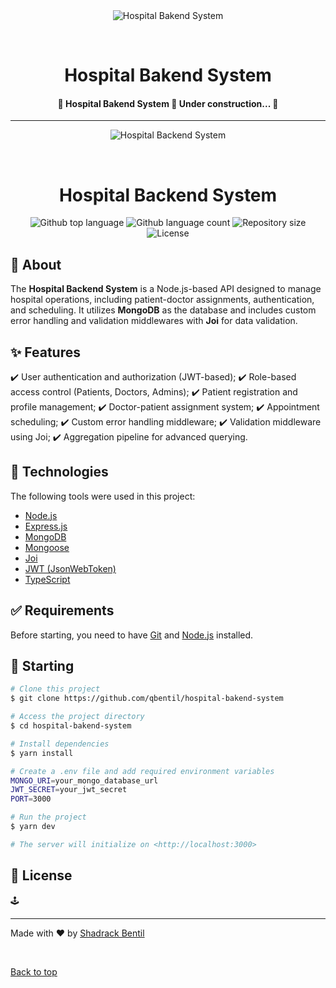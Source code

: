 <div align="center" id="top"> 
  <img src="./.github/app.gif" alt="Hospital Bakend System" />

  &#xa0;

  <!-- <a href="https://hospitalbakendsystem.netlify.app">Demo</a> -->
</div>

<h1 align="center">Hospital Bakend System</h1>

<p align="center">

</p>

<!-- Status -->

<h4 align="center"> 
	🚧  Hospital Bakend System 🚀 Under construction...  🚧
</h4> 

<hr>
<div align="center" id="top">
  <img src="./.github/app.gif" alt="Hospital Backend System" />
  
  &#xa0;
  
  <!-- <a href="https://hospitalbakendsystem.netlify.app">Demo</a> -->
</div>

<h1 align="center">Hospital Backend System</h1>

<p align="center">
  <img alt="Github top language" src="https://img.shields.io/github/languages/top/qbentil/gigsama-backend-test?color=56BEB8">

  <img alt="Github language count" src="https://img.shields.io/github/languages/count/qbentil/gigsama-backend-test?color=56BEB8">

  <img alt="Repository size" src="https://img.shields.io/github/repo-size/qbentil/gigsama-backend-test?color=56BEB8">

  <img alt="License" src="https://img.shields.io/github/license/qbentil/gigsama-backend-test?color=56BEB8">
</p>

## :dart: About ##
The **Hospital Backend System** is a Node.js-based API designed to manage hospital operations, including patient-doctor assignments, authentication, and scheduling. It utilizes **MongoDB** as the database and includes custom error handling and validation middlewares with **Joi** for data validation.

## :sparkles: Features ##

:heavy_check_mark: User authentication and authorization (JWT-based); 
:heavy_check_mark: Role-based access control (Patients, Doctors, Admins);
:heavy_check_mark: Patient registration and profile management;
:heavy_check_mark: Doctor-patient assignment system;
:heavy_check_mark: Appointment scheduling;
:heavy_check_mark: Custom error handling middleware;
:heavy_check_mark: Validation middleware using Joi;
:heavy_check_mark: Aggregation pipeline for advanced querying.

## :rocket: Technologies ##
The following tools were used in this project:

- [Node.js](https://nodejs.org/en/)
- [Express.js](https://expressjs.com/)
- [MongoDB](https://www.mongodb.com/)
- [Mongoose](https://mongoosejs.com/)
- [Joi](https://joi.dev/)
- [JWT (JsonWebToken)](https://jwt.io/)
- [TypeScript](https://www.typescriptlang.org/)

## :white_check_mark: Requirements ##

Before starting, you need to have [Git](https://git-scm.com) and [Node.js](https://nodejs.org/en/) installed.

## :checkered_flag: Starting ##

```bash
# Clone this project
$ git clone https://github.com/qbentil/hospital-bakend-system

# Access the project directory
$ cd hospital-bakend-system

# Install dependencies
$ yarn install

# Create a .env file and add required environment variables
MONGO_URI=your_mongo_database_url
JWT_SECRET=your_jwt_secret
PORT=3000

# Run the project
$ yarn dev

# The server will initialize on <http://localhost:3000>
```

## :memo: License ##
🕹️

---

Made with :heart: by <a href="https://github.com/qbentil" target="_blank">Shadrack Bentil</a>

&#xa0;

<a href="#top">Back to top</a>

